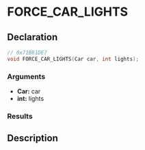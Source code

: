 # FORCE_CAR_LIGHTS

## Declaration
```cpp
// 0x71B81DE7
void FORCE_CAR_LIGHTS(Car car, int lights);
```

### Arguments
- **Car:** car
- **int:** lights

### Results

## Description
